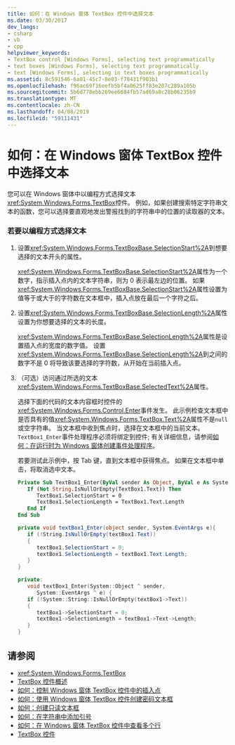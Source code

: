 ```yaml
---
title: 如何：在 Windows 窗体 TextBox 控件中选择文本
ms.date: 03/30/2017
dev_langs:
- csharp
- vb
- cpp
helpviewer_keywords:
- TextBox control [Windows Forms], selecting text programmatically
- text boxes [Windows Forms], selecting text programmatically
- text [Windows Forms], selecting in text boxes programmatically
ms.assetid: 8c591546-6a01-45c7-8e03-f78431f903b1
ms.openlocfilehash: f96ac69f16eefb5bf4a0625ff83e207c289a105b
ms.sourcegitcommit: 5b6d778ebb269ee6684fb57ad69a8c28b06235b9
ms.translationtype: MT
ms.contentlocale: zh-CN
ms.lasthandoff: 04/08/2019
ms.locfileid: "59111431"
---
```

# <a name="how-to-select-text-in-the-windows-forms-textbox-control"></a>如何：在 Windows 窗体 TextBox 控件中选择文本
您可以在 Windows 窗体中以编程方式选择文本<xref:System.Windows.Forms.TextBox>控件。 例如，如果创建搜索特定字符串文本的函数，您可以选择要直观地发出警报找到的字符串中的位置的读取器的文本。  
  
### <a name="to-select-text-programmatically"></a>若要以编程方式选择文本  
  
1.  设置<xref:System.Windows.Forms.TextBoxBase.SelectionStart%2A>到想要选择的文本开头的属性。  
  
     <xref:System.Windows.Forms.TextBoxBase.SelectionStart%2A>属性为一个数字，指示插入点内的文本字符串，则为 0 表示最左边的位置。 如果<xref:System.Windows.Forms.TextBoxBase.SelectionStart%2A>属性设置为值等于或大于的字符数在文本框中，插入点放在最后一个字符之后。  
  
2.  设置<xref:System.Windows.Forms.TextBoxBase.SelectionLength%2A>属性设置为你想要选择的文本的长度。  
  
     <xref:System.Windows.Forms.TextBoxBase.SelectionLength%2A>属性是设置插入点的宽度的数字值。 设置<xref:System.Windows.Forms.TextBoxBase.SelectionLength%2A>到之间的数字不是 0 将导致该要选择的字符数，从开始在当前插入点。  
  
3.  （可选）访问通过所选的文本<xref:System.Windows.Forms.TextBoxBase.SelectedText%2A>属性。  
  
     选择下面的代码的文本内容框时控件的<xref:System.Windows.Forms.Control.Enter>事件发生。 此示例检查文本框中是否具有的值<xref:System.Windows.Forms.TextBox.Text%2A>属性不是`null`或空字符串。 当文本框中收到焦点时，选择在文本框中的当前文本。 `TextBox1_Enter`事件处理程序必须将绑定到控件; 有关详细信息，请参阅[如何：在运行时为 Windows 窗体创建事件处理程序](../how-to-create-event-handlers-at-run-time-for-windows-forms.md)。  
  
     若要测试此示例中，按 Tab 键，直到文本框中获得焦点。 如果在文本框中单击，将取消选中文本。  
  
    ```vb  
    Private Sub TextBox1_Enter(ByVal sender As Object, ByVal e As System.EventArgs) Handles TextBox1.Enter  
       If (Not String.IsNullOrEmpty(TextBox1.Text)) Then  
          TextBox1.SelectionStart = 0  
          TextBox1.SelectionLength = TextBox1.Text.Length  
       End If  
    End Sub  
    ```  
  
    ```csharp  
    private void textBox1_Enter(object sender, System.EventArgs e){  
       if (!String.IsNullOrEmpty(textBox1.Text))  
       {  
          textBox1.SelectionStart = 0;  
          textBox1.SelectionLength = textBox1.Text.Length;  
       }  
    }  
    ```  
  
    ```cpp  
    private:  
       void textBox1_Enter(System::Object ^ sender,  
          System::EventArgs ^ e) {  
       if (!System::String::IsNullOrEmpty(textBox1->Text))  
       {  
          textBox1->SelectionStart = 0;  
          textBox1->SelectionLength = textBox1->Text->Length;  
       }  
    }  
    ```  
  
## <a name="see-also"></a>请参阅

- <xref:System.Windows.Forms.TextBox>
- [TextBox 控件概述](textbox-control-overview-windows-forms.md)
- [如何：控制 Windows 窗体 TextBox 控件中的插入点](how-to-control-the-insertion-point-in-a-windows-forms-textbox-control.md)
- [如何：使用 Windows 窗体 TextBox 控件创建密码文本框](how-to-create-a-password-text-box-with-the-windows-forms-textbox-control.md)
- [如何：创建只读文本框](how-to-create-a-read-only-text-box-windows-forms.md)
- [如何：在字符串中添加引号](how-to-put-quotation-marks-in-a-string-windows-forms.md)
- [如何：在 Windows 窗体 TextBox 控件中查看多个行](how-to-view-multiple-lines-in-the-windows-forms-textbox-control.md)
- [TextBox 控件](textbox-control-windows-forms.md)
